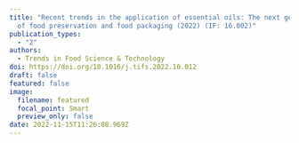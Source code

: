 ```yaml
---
title: "Recent trends in the application of essential oils: The next generation
  of food preservation and food packaging (2022) (IF: 16.002)"
publication_types:
  - "2"
authors:
  - Trends in Food Science & Technology
doi: https://doi.org/10.1016/j.tifs.2022.10.012
draft: false
featured: false
image:
  filename: featured
  focal_point: Smart
  preview_only: false
date: 2022-11-15T11:26:08.969Z
---
```

